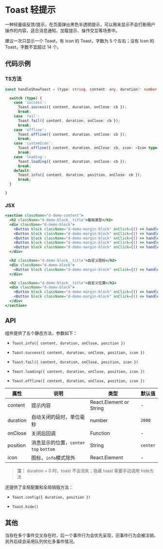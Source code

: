
# Toast 轻提示

一种轻量级反馈/提示，在页面弹出黑色半透明提示，可以用来显示不会打断用户操作的内容，适合消息通知、加载提示、操作交互等场景中。

建议一次只显示一个 Toast，有 Icon 的 Toast，字数为 5 个左右；没有 Icon 的 Toast，字数不宜超过 14 个。

## 代码示例

### TS方法
```ts
const handleShowToast = (type: string, content: any, duration?: number, position?: string) => {

  switch (type) {
    case 'success':
      Toast.success({ content, duration, onClose: cb });
      break;
    case 'fail':
      Toast.fail({ content, duration, onClose: cb });
      break;
    case 'offline':
      Toast.offline({ content, duration, onClose: cb });
      break;
    case 'customIcon':
      Toast.offline({ content, duration, onClose: cb, icon: <Icon type="star" size="lg" /> });
      break;
    case 'loading':
      Toast.loading({ content, duration, onClose: cb });
      break;
    default:
      Toast.info({ content, duration, position, onClose: cb });
      break;
  }

}
```

### JSX
```jsx
<section className="d-demo-content">
  <h2 className="d-demo-block__title">基础类型</h2>
  <div className="d-demo-block">
    <Button block className="d-demo-margin-block" onClick={() => handleToast('', '这是纯文本提示！', 1000)}>仅文本</Button>
    <Button block className="d-demo-margin-block" onClick={() => handleToast('loading', '数据加载中', 1000)}>加载</Button>
    <Button block className="d-demo-margin-block" onClick={() => handleToast('success', '处理成功', 1000)}>成功</Button>
    <Button block className="d-demo-margin-block" onClick={() => handleToast('fail', '处理失败', 1000)}>失败</Button>
    <Button block className="d-demo-margin-block" onClick={() => handleToast('offline', '网络异常', 1000)}>网络异常</Button>
  </div>

  <h2 className="d-demo-block__title">自定义图标</h2>
  <div className="d-demo-block">
    <Button block className="d-demo-margin-block" onClick={() => handleToast('customIcon', '自定义图标', 500)}>自定义图标</Button>
  </div>

  <h2 className="d-demo-block__title">自定义位置</h2>
  <div className="d-demo-block">
    <Button block className="d-demo-margin-block" onClick={() => handleToast('', '这是顶部展示！', 500, 'top')}>顶部</Button>
    <Button block className="d-demo-margin-block" onClick={() => handleToast('', '这是底部展示！', 500, 'bottom')}>底部</Button>
  </div>
</section>
```

## API

组件提供了五个静态方法，参数如下：

- `Toast.info({ content, duration, onClose, position })`

- `Toast.success({ content, duration, onClose, position, icon })`

- `Toast.fail({ content, duration, onClose, position, icon })`

- `Toast.loading({ content, duration, onClose, position, icon })`

- `Toast.offline({ content, duration, onClose, position, icon })`

属性 | 说明 | 类型 | 默认值
----|-----|------|------
| content    | 提示内容 | React.Element or String    | - |
| duration   | 自动关闭的延时，单位毫秒 | number | `2000` |
| onClose    | 关闭后回调 |  Function | - |
| position    | 消息显示的位置，`center` `top` `bottom` |  String  | `center` |
| icon    | 图标，`info`模式除外 |  React.Element  | - |

> **注：**  duration = 0 时，toast 不会消失；隐藏 toast 需要手动调用 hide方法

还提供了全局配置和全局销毁方法：

- `Toast.config({ duration, position })`

- `Toast.hide()`

## 其他

当存在多个事件交叉存在时，后一个事件行为会优先呈现，旧事件行为会被注销，另外后续会采用队列优化多事件情况。